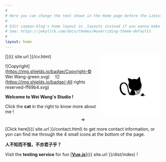 ```yaml
---
#
# Here you can change the text shown in the Home page before the Latest Posts section.
#
# Edit cayman-blog's home layout in _layouts instead if you wanna make some changes
# See: https://jekyllrb.com/docs/themes/#overriding-theme-defaults
#
layout: home
---
```

[<img src='https://raw.githubusercontent.com/NoNo721/Pictures/master/IMG_4222.JPG' alt="Copyright © Wei Wang" title="Wei Wang" style='float:right;'/>]({{ site.url }}/cv.html)

![Copyright](https://img.shields.io/badge/Copyright-© Wei Wang-green.svg) &emsp;![](https://img.shields.io/badge/-All rights reserved-ff69b4.svg) 

**Welcome to Wei Wang's Studio !**

Click the **cat** in the right to know more about me ! $$\Rightarrow$$

[Click here]({{ site.url }}/contact.html) to get more contact information, or yon can find me through the 4 small icons at the bottom of the page.

**人不知而不愠，不亦君子乎？** 

Visit the **testing service** for fun [<b><u>Vue.js</u></b>]({{ site.url }}/dist/index) !